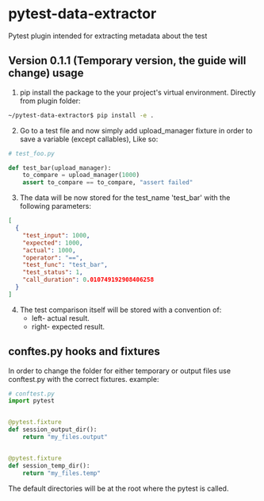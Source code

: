 # pytest-data-extractor

Pytest plugin intended for extracting metadata about the test

## Version 0.1.1 (Temporary version, the guide will change) usage

1. pip install the package to the your project's virtual environment. Directly from plugin folder:

```bash
~/pytest-data-extractor$ pip install -e .
```

2. Go to a test file and now simply add upload_manager fixture in order to save a variable (except callables), Like so:

```python
# test_foo.py

def test_bar(upload_manager):
    to_compare = upload_manager(1000)
    assert to_compare == to_compare, "assert failed"
```

3. The data will be now stored for the test_name 'test_bar' with the following parameters:

```json
[
  {
    "test_input": 1000,
    "expected": 1000,
    "actual": 1000,
    "operator": "==",
    "test_func": "test_bar",
    "test_status": 1,
    "call_duration": 0.010749192908406258
  }
]

```

4. The test comparison itself will be stored with a convention of:
    * left- actual result.
    * right- expected result.

## conftes.py hooks and fixtures

In order to change the folder for either temporary or output files use conftest.py with the correct fixtures. example:

```python
# conftest.py
import pytest


@pytest.fixture
def session_output_dir():
    return "my_files.output"


@pytest.fixture
def session_temp_dir():
    return "my_files.temp"

```

The default directories will be at the root where the pytest is called.